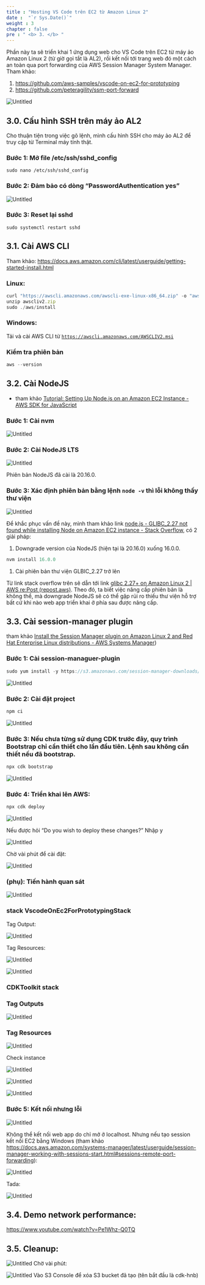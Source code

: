 ```yaml
---
title : "Hosting VS Code trên EC2 từ Amazon Linux 2"
date :  "`r Sys.Date()`" 
weight : 3 
chapter : false
pre : " <b> 3. </b> "
---
```

Phần này ta sẽ triển khai 1 ứng dụng web cho VS Code trên EC2 từ máy ảo Amazon Linux 2 (từ giờ gọi tắt là AL2), rồi kết nối tới trang web đó một cách an toàn qua port forwarding của AWS Session Manager System Manager. Tham khảo:

1. https://github.com/aws-samples/vscode-on-ec2-for-prototyping
2. https://github.com/peteragility/ssm-port-forward

![Untitled](/images/part3/3-start.png)

## 3.0. Cấu hình SSH trên máy ảo AL2

Cho thuận tiện trong việc gõ lệnh, mình cấu hình SSH cho máy ảo AL2 để truy cập từ Terminal máy tính thật.

### Bước 1: Mở file /etc/ssh/sshd_config

`sudo nano /etc/ssh/sshd_config`

### Bước 2: Đảm bảo có dòng “PasswordAuthentication yes”

![Untitled](/images/part3/3-3.0-step2.png)

### Bước 3: Reset lại sshd

`sudo systemctl restart sshd`

## 3.1. Cài AWS CLI

Tham khảo: https://docs.aws.amazon.com/cli/latest/userguide/getting-started-install.html

### Linux:

```jsx
curl "https://awscli.amazonaws.com/awscli-exe-linux-x86_64.zip" -o "awscliv2.zip"
unzip awscliv2.zip
sudo ./aws/install
```

### Windows:

Tải và cài AWS CLI từ [`https://awscli.amazonaws.com/AWSCLIV2.msi`](https://awscli.amazonaws.com/AWSCLIV2.msi)

### Kiểm tra phiên bản

```jsx
aws --version
```

## 3.2. Cài NodeJS

- tham khảo [Tutorial: Setting Up Node.js on an Amazon EC2 Instance - AWS SDK for JavaScript](https://docs.aws.amazon.com/sdk-for-javascript/v2/developer-guide/setting-up-node-on-ec2-instance.html)

### Bước 1: Cài nvm

![Untitled](/images/part3/3-3.2-step1.png)

### Bước 2: Cài NodeJS LTS

![Untitled](/images/part3/3-3.2-step2.png)

Phiên bản NodeJS đã cài là 20.16.0.

### Bước 3: Xác định phiên bản bằng lệnh `node -v` thì lỗi không thấy thư viện

![Untitled](/images/part3/3-3.2-step3.png)

Để khắc phục vấn đề này, mình tham khảo link [node.js - GLIBC_2.27 not found while installing Node on Amazon EC2 instance - Stack Overflow](https://stackoverflow.com/questions/72022527/glibc-2-27-not-found-while-installing-node-on-amazon-ec2-instance), có 2 giải pháp:

1. Downgrade version của NodeJS (hiện tại là 20.16.0) xuống 16.0.0.

```jsx
nvm install 16.0.0
```

1. Cài phiên bản thư viện GLBIC_2.27 trở lên

Từ link stack overflow trên sẽ dẫn tới link [glibc 2.27+ on Amazon Linux 2 | AWS re:Post (repost.aws)](https://repost.aws/questions/QUrXOioL46RcCnFGyELJWKLw/glibc-2-27-on-amazon-linux-2). Theo đó, ta biết việc nâng cấp phiên bản là không thể, mà downgrade NodeJS sẽ có thể gặp rủi ro thiếu thư viện hỗ trợ bất cứ khi nào web app triển khai ở phía sau được nâng cấp.

## 3.3. Cài session-manager plugin

tham khảo [Install the Session Manager plugin on Amazon Linux 2 and Red Hat Enterprise Linux distributions - AWS Systems Manager](https://docs.aws.amazon.com/systems-manager/latest/userguide/install-plugin-linux.html))

### Bước 1: Cài session-managuer-plugin

```jsx
sudo yum install -y https://s3.amazonaws.com/session-manager-downloads/plugin/latest/linux_64bit/session-manager-plugin.rpm
```

![Untitled](/images/part3/3-3.3-step1.png)

### Bước 2: Cài đặt project

```jsx
npm ci
```
![Untitled](/images/part3/3-3.3-step2.png)

### Bước 3: Nếu chưa từng sử dụng CDK trước đây, quy trình Bootstrap chỉ cần thiết cho lần đầu tiên. Lệnh sau không cần thiết nếu đã bootstrap.

```jsx
npx cdk bootstrap
```

![Untitled](/images/part3/3-3.3-step3.png)

### Bước 4: Triển khai lên AWS:

```jsx
npx cdk deploy
```

![Untitled](/images/part3/3-3.3-step4-1.png)

Nếu được hỏi “Do you wish to deploy these changes?” Nhập y

![Untitled](/images/part3/3-3.3-step4-2.png)

Chờ vài phút để cài đặt:

![Untitled](/images/part3/3-3.3-step4-3.png)

### (phụ): Tiến hành quan sát

![Untitled](/images/part3/3-3.3-step4-4.png)
### stack VscodeOnEc2ForPrototypingStack

Tag Output:

![Untitled](/images/part3/3-3.3-step4-5.png)

Tag Resources:

![Untitled](/images/part3/3-3.3-step4-6.png)

![Untitled](/images/part3/3-3.3-step4-7.png)

### CDKToolkit stack

### Tag Outputs

![Untitled](/images/part3/3-3.3-step4-8.png)

### Tag Resources

![Untitled](/images/part3/3-3.3-step4-9.png)

Check instance

![Untitled](/images/part3/3-3.3-step4-10.png)

![Untitled](/images/part3/3-3.3-step4-10-1.png)

![Untitled](/images/part3/3-3.3-step4-11.png)


### Bước 5: Kết nối nhưng lỗi

![Untitled](/images/part3/3-3.3-step5-1.png)


Không thể kết nối web app do chỉ mở ở localhost. Nhưng nếu tạo session kết nối EC2 bằng Windows (tham khảo https://docs.aws.amazon.com/systems-manager/latest/userguide/session-manager-working-with-sessions-start.html#sessions-remote-port-forwarding):

![Untitled](/images/part3/3-3.3-step5-2.png)

Tada:

![Untitled](/images/part3/3-3.3-step5-3.png)

## 3.4. Demo network performance:

https://www.youtube.com/watch?v=Pe1Whz-Q0TQ

## 3.5. Cleanup:

![Untitled](/images/part3/3-3.5.png)
Chờ vài phút:

![Untitled](/images/part3/3-3.6.png)
Vào S3 Console để xóa S3 bucket đã tạo (tên bắt đầu là cdk-hnb)